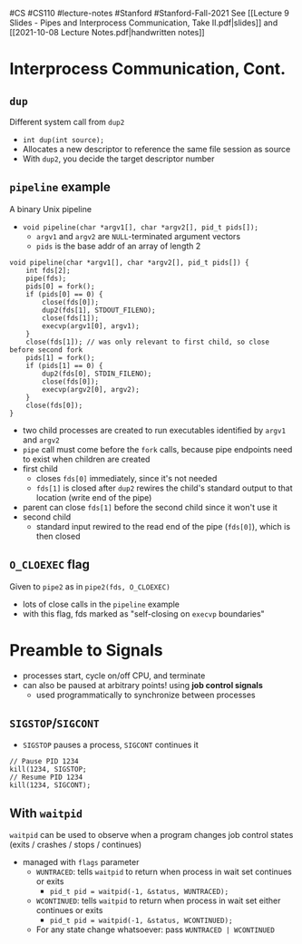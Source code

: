 #CS #CS110 #lecture-notes #Stanford #Stanford-Fall-2021 
See [[Lecture 9 Slides - Pipes and Interprocess Communication, Take II.pdf|slides]] and [[2021-10-08 Lecture Notes.pdf|handwritten notes]]
# Interprocess Communication, Cont.
## `dup`
Different system call from `dup2`
- `int dup(int source);`
- Allocates a new descriptor to reference the same file session as source
- With `dup2`, you decide the target descriptor number

## `pipeline` example
A binary Unix pipeline
- `void pipeline(char *argv1[], char *argv2[], pid_t pids[]);`
	- `argv1` and `argv2` are `NULL`-terminated argument vectors
	- `pids` is the base addr of an array of length 2
```
void pipeline(char *argv1[], char *argv2[], pid_t pids[]) {
	int fds[2];
	pipe(fds);
	pids[0] = fork();
	if (pids[0] == 0) {
		close(fds[0]);
		dup2(fds[1], STDOUT_FILENO);
		close(fds[1]);
		execvp(argv1[0], argv1);
	}
	close(fds[1]); // was only relevant to first child, so close before second fork
	pids[1] = fork();
	if (pids[1] == 0) {
		dup2(fds[0], STDIN_FILENO);
		close(fds[0]);
		execvp(argv2[0], argv2);
	}
	close(fds[0]);
}
```
- two child processes are  created to run executables identified by `argv1` and `argv2`
- `pipe` call must come before the `fork` calls, because pipe endpoints need to exist when children are created
- first child
	- closes `fds[0]` immediately, since it's not needed
	- `fds[1]` is closed after `dup2` rewires the child's standard output to that location (write end of the pipe)
- parent can close `fds[1]` before the second child since it won't use it
- second child
	- standard input rewired to the read end of the pipe (`fds[0]`), which is then closed

## `O_CLOEXEC` flag
Given to `pipe2` as in `pipe2(fds, O_CLOEXEC)`
- lots of close calls in the `pipeline` example
- with this flag, fds marked as "self-closing on `execvp` boundaries"

# Preamble to Signals
- processes start, cycle on/off CPU, and terminate
- can also be paused at arbitrary points! using **job control signals**
	- used programmatically to synchronize between processes

## `SIGSTOP`/`SIGCONT`
- `SIGSTOP` pauses a process, `SIGCONT` continues it
```
// Pause PID 1234
kill(1234, SIGSTOP;
// Resume PID 1234
kill(1234, SIGCONT);
```

## With `waitpid`
`waitpid` can be used to observe when a program changes job control states (exits / crashes / stops / continues)
- managed with `flags` parameter
	- `WUNTRACED`: tells `waitpid` to return when process in wait set continues or exits
		- `pid_t pid = waitpid(-1, &status, WUNTRACED);`
	- `WCONTINUED`: tells `waitpid` to return when process in wait set either continues or exits
		- `pid_t pid = waitpid(-1, &status, WCONTINUED);`
	- For any state change whatsoever: pass `WUNTRACED | WCONTINUED`